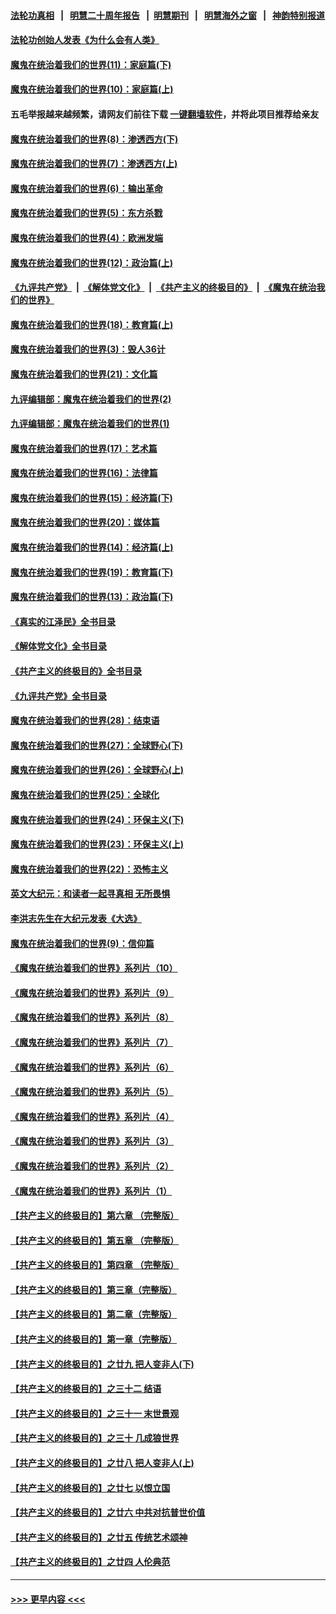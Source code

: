 #### [法轮功真相](https://github.com/gfw-breaker/truth/blob/master/README.md?t=0) &nbsp;&nbsp;|&nbsp;&nbsp; [明慧二十周年报告](https://github.com/gfw-breaker/mh-reports/blob/master/README.md?t=0) &nbsp;&nbsp;|&nbsp;&nbsp;[明慧期刊](https://github.com/gfw-breaker/mh-qikan) &nbsp;&nbsp;|&nbsp;&nbsp; [明慧海外之窗](https://github.com/gfw-breaker/mh-news/blob/master/README.md?t=0) &nbsp;&nbsp;|&nbsp;&nbsp; [神韵特别报道](https://github.com/gfw-breaker/mh-news/blob/master/shenyun.md?t=0)
#### [法轮功创始人发表《为什么会有人类》](../pages/nsc422/n13912117.md?t=04161243) 
#### [魔鬼在统治着我们的世界(11)：家庭篇(下)](../pages/nsc422/n10440961.md?t=04161243) 
#### [魔鬼在统治着我们的世界(10)：家庭篇(上)](../pages/nsc422/n10435448.md?t=04161243) 
#### 五毛举报越来越频繁，请网友们前往下载 [一键翻墙软件](https://github.com/gfw-breaker/ssr-accounts)，并将此项目推荐给亲友
#### [魔鬼在统治着我们的世界(8)：渗透西方(下)](../pages/nsc422/n10429603.md?t=04161243) 
#### [魔鬼在统治着我们的世界(7)：渗透西方(上)](../pages/nsc422/n10426013.md?t=04161243) 
#### [魔鬼在统治着我们的世界(6)：输出革命](../pages/nsc422/n10421536.md?t=04161243) 
#### [魔鬼在统治着我们的世界(5)：东方杀戮](../pages/nsc422/n10417707.md?t=04161243) 
#### [魔鬼在统治着我们的世界(4)：欧洲发端](../pages/nsc422/n10414890.md?t=04161243) 
#### [魔鬼在统治着我们的世界(12)：政治篇(上)](../pages/nsc422/n10444576.md?t=04161243) 
#### [《九评共产党》](https://github.com/begood0513/9ping.md/blob/master/README.md) &nbsp;|&nbsp; [《解体党文化》](../../../../jtdwh.md/blob/master/README.md)  &nbsp;|&nbsp; [《共产主义的终极目的》](../../../../gczydzjmd.md/blob/master/README.md) &nbsp;|&nbsp; [《魔鬼在统治我们的世界》](../../../../mgztzwmdsj.md/blob/master/README.md) 
#### [魔鬼在统治着我们的世界(18)：教育篇(上)](../pages/nsc422/n10526970.md?t=04161243) 
#### [魔鬼在统治着我们的世界(3)：毁人36计](../pages/nsc422/n10411583.md?t=04161243) 
#### [魔鬼在统治着我们的世界(21)：文化篇](../pages/nsc422/n10597706.md?t=04161243) 
#### [九评编辑部：魔鬼在统治着我们的世界(2)](../pages/nsc422/n10410036.md?t=04161243) 
#### [九评编辑部：魔鬼在统治着我们的世界(1)](../pages/nsc422/n10406825.md?t=04161243) 
#### [魔鬼在统治着我们的世界(17)：艺术篇](../pages/nsc422/n10499093.md?t=04161243) 
#### [魔鬼在统治着我们的世界(16)：法律篇](../pages/nsc422/n10485969.md?t=04161243) 
#### [魔鬼在统治着我们的世界(15)：经济篇(下)](../pages/nsc422/n10469975.md?t=04161243) 
#### [魔鬼在统治着我们的世界(20)：媒体篇](../pages/nsc422/n10586579.md?t=04161243) 
#### [魔鬼在统治着我们的世界(14)：经济篇(上)](../pages/nsc422/n10457370.md?t=04161243) 
#### [魔鬼在统治着我们的世界(19)：教育篇(下)](../pages/nsc422/n10564808.md?t=04161243) 
#### [魔鬼在统治着我们的世界(13)：政治篇(下)](../pages/nsc422/n10448270.md?t=04161243) 
#### [《真实的江泽民》全书目录](../pages/nsc422/n13721399.md?t=04161243) 
#### [《解体党文化》全书目录](../pages/nsc422/n13721157.md?t=04161243) 
#### [《共产主义的终极目的》全书目录](../pages/nsc422/n13721048.md?t=04161243) 
#### [《九评共产党》全书目录](../pages/nsc422/n13708085.md?t=04161243) 
#### [魔鬼在统治着我们的世界(28)：结束语](../pages/nsc422/n10936246.md?t=04161243) 
#### [魔鬼在统治着我们的世界(27)：全球野心(下)](../pages/nsc422/n10928319.md?t=04161243) 
#### [魔鬼在统治着我们的世界(26)：全球野心(上)](../pages/nsc422/n10900318.md?t=04161243) 
#### [魔鬼在统治着我们的世界(25)：全球化](../pages/nsc422/n10788205.md?t=04161243) 
#### [魔鬼在统治着我们的世界(24)：环保主义(下)](../pages/nsc422/n10695307.md?t=04161243) 
#### [魔鬼在统治着我们的世界(23)：环保主义(上)](../pages/nsc422/n10688613.md?t=04161243) 
#### [魔鬼在统治着我们的世界(22)：恐怖主义](../pages/nsc422/n10614727.md?t=04161243) 
#### [英文大纪元：和读者一起寻真相 无所畏惧](../pages/nsc422/n12542027.md?t=04161243) 
#### [李洪志先生在大纪元发表《大选》](../pages/nsc422/n12534746.md?t=04161243) 
#### [魔鬼在统治着我们的世界(9)：信仰篇](../pages/nsc422/n10432159.md?t=04161243) 
#### [《魔鬼在统治着我们的世界》系列片（10）](../pages/nsc422/n12292670.md?t=04161243) 
#### [《魔鬼在统治着我们的世界》系列片（9）](../pages/nsc422/n12290859.md?t=04161243) 
#### [《魔鬼在统治着我们的世界》系列片（8）](../pages/nsc422/n12287445.md?t=04161243) 
#### [《魔鬼在统治着我们的世界》系列片（7）](../pages/nsc422/n12283425.md?t=04161243) 
#### [《魔鬼在统治着我们的世界》系列片（6）](../pages/nsc422/n12282314.md?t=04161243) 
#### [《魔鬼在统治着我们的世界》系列片（5）](../pages/nsc422/n12281419.md?t=04161243) 
#### [《魔鬼在统治着我们的世界》系列片（4）](../pages/nsc422/n12274024.md?t=04161243) 
#### [《魔鬼在统治着我们的世界》系列片（3）](../pages/nsc422/n12271322.md?t=04161243) 
#### [《魔鬼在统治着我们的世界》系列片（2）](../pages/nsc422/n12269049.md?t=04161243) 
#### [《魔鬼在统治着我们的世界》系列片（1）](../pages/nsc422/n12267575.md?t=04161243) 
#### [【共产主义的终极目的】第六章 （完整版）](../pages/nsc422/n11428913.md?t=04161243) 
#### [【共产主义的终极目的】第五章 （完整版）](../pages/nsc422/n11428912.md?t=04161243) 
#### [【共产主义的终极目的】第四章 （完整版）](../pages/nsc422/n11428907.md?t=04161243) 
#### [【共产主义的终极目的】第三章（完整版）](../pages/nsc422/n11428848.md?t=04161243) 
#### [【共产主义的终极目的】第二章（完整版）](../pages/nsc422/n11428831.md?t=04161243) 
#### [【共产主义的终极目的】第一章（完整版）](../pages/nsc422/n11417651.md?t=04161243) 
#### [【共产主义的终极目的】之廿九 把人变非人(下)](../pages/nsc422/n11344140.md?t=04161243) 
#### [【共产主义的终极目的】之三十二 结语](../pages/nsc422/n11360535.md?t=04161243) 
#### [【共产主义的终极目的】之三十一 末世景观](../pages/nsc422/n11351129.md?t=04161243) 
#### [【共产主义的终极目的】之三十 几成狼世界](../pages/nsc422/n11348280.md?t=04161243) 
#### [【共产主义的终极目的】之廿八 把人变非人(上)](../pages/nsc422/n11340492.md?t=04161243) 
#### [【共产主义的终极目的】之廿七 以恨立国](../pages/nsc422/n11336944.md?t=04161243) 
#### [【共产主义的终极目的】之廿六 中共对抗普世价值](../pages/nsc422/n11324785.md?t=04161243) 
#### [【共产主义的终极目的】之廿五 传统艺术颂神](../pages/nsc422/n11296396.md?t=04161243) 
#### [【共产主义的终极目的】之廿四 人伦典范](../pages/nsc422/n11296397.md?t=04161243) 

----
#### [ >>> 更早内容 <<< ](../indexes/nsc422-earlier.md)
